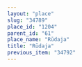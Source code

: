 ```yaml
---
layout: "place"
slug: "34789"
place_id: "1204"
parent_id: "61"
place_name: "Rūdaja"
title: "Rūdaja"
previous_item: "34792"
---
```

